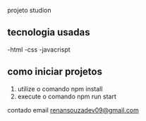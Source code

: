projeto studion 





tecnologia usadas 
-
-html
-css
-javacrispt


## como iniciar projetos
1. utilize o comando npm install
2. execute o comando npm run start

contado
email [renansouzadev09@gmail.com](mailto:renansouzadev09@gmail.com)
